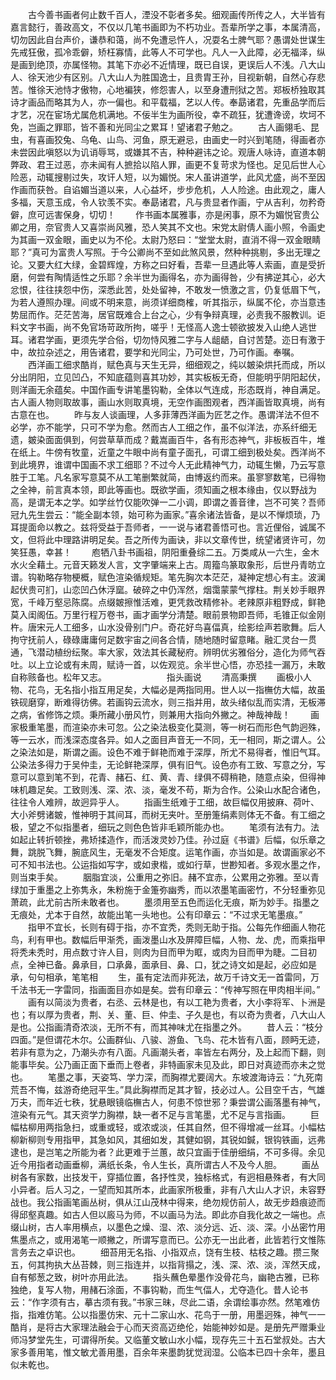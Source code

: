 <!-- { "loadSidebar": true } -->
　　古今善书画者何止数千百人，湮没不彰者多矣。细观画传所传之人，大半皆有嘉言懿行，善政高文，不仅以几笔书画即为不朽功业。吾辈所学之事，本属清高，切勿因此自台声价，谦恭和蔼，尚不免遭忌忤人，况耍名士脾气耶？愚谓处世谋生先戒狂傲，孤冷乖僻，矫枉寡情，此等人不可学也。凡人一入此障，必无福泽，纵是画到绝顶，亦属怪物。其笔下亦必不近情理，既已自误，更误后人不浅。八大山人、徐天池少有区别。八大山人为胜国逸士，且贵胄王孙，目视新朝，自然心存悲苦。惟徐天池恃才傲物，心地褊狭，修怨害人，以至身遭刑狱之苦。郑板桥独取其诗才画品而略其为人，亦一偏也。和平载福，艺以人传。奉勗诸君，先重品学而后才艺，况在宦场尤属危机满地。不佞半生为画所役，幸不疏狂，犹遭谗谤，坎坷不免，岂画之罪耶，皆不善和光同尘之累耳！望诸君子勉之。
　　古人画翎毛、昆虫，有喜画狡兔、乌龟、山鸟、河鱼，原无避忌，由画史一时兴到笔随，得画者亦未尝因此嗔怒以为讥诮辱骂，或嫌其不吉，种种避讳之论。观唐人咏诗，直道本朝弊政、君王过恶，亦未闻有人摭拾以陷人罪，画更不复苛求为怪也。足见后世人心险恶，动辄搜剔过失，攻讦人短，以为媚悦。宋人虽讲道学，此风尤盛，尚不至因作画而获咎。自谄媚当道以来，人心益坏，步步危机，人人险途。由此观之，庸人多福，天意玉成，令人钦羡不实。奉勗诸君，凡与贵显者作画，宁从吉利，勿矜奇僻，庶可远害保身，切切！
　　作书画本属雅事，亦是闲事，原不为媚悦官贵公卿之用，奈官贵人又喜崇尚风雅，恐人笑其不文也。宋党太尉倩人画小照，令画史为其画一双金眼，画史以为不伦。太尉乃怒曰：“堂堂太尉，直消不得一双金眼睛耶？”真可为富贵人写照。于今公卿尚不至如此煞风景，然种种挑剔，多出无理之论。又要大红大绿，金碧辉煌，方称之曰好看，吾辈一旦遇此等人索画，直是受折磨，何尝有陶情适性之乐耶？余半世为画得名，亦为画得咎，少有拂逆其心，必大忿恨，往往挟怨中伤，深悉此苦，处处留神，不敢发一愤激之言，仍复低眉下气，为若人遵照办理。间或不明来意，尚须详细商榷，听其指示，纵属不伦，亦当意违势屈而作。茫茫苦海，居官既难合上台之心，少有争辩真理，必责我不服教训。讵料文字书画，尚不免官场苛政所拘，嗟乎！无怪高人逸士顿欲披发入山绝人逃世耳。诸君学画，更须先学合俗，切勿恃风雅二字与人龃龉，自讨苦楚。迩日有激于中，故拉杂述之，用告诸君，要学和光同尘，乃可处世，乃可作画。奉嘱。
　　西洋画工细求酷肖，赋色真与天生无异，细细观之，纯以皴染烘托而成，所以分出阴阳，立见凹凸，不知底蕴则喜其功妙，其实板板无奇，但能明乎阴阳起伏，则洋画无余蕴矣。中国作画专讲笔墨钩勒，全体以气连成，形态既肖，神自满足。古人画人物则取故事，画山水则取真境，无空作画图观者，西洋画皆取真境，尚有古意在也。
　　昨与友人谈画理，人多菲薄西洋画为匠艺之作。愚谓洋法不但不必学，亦不能学，只可不学为愈。然而古人工细之作，虽不似洋法，亦系纤细无遗，皴染面面俱到，何尝草草而成？戴嵩画百牛，各有形态神气，非板板百牛，堆在纸上。牛傍有牧童，近童之牛眼中尚有童子面孔，可谓工细到极处矣。西洋尚不到此境界，谁谓中国画不求工细耶？不过今人无此精神气力，动辄生懒，乃云写意胜于工笔。凡名家写意莫不从工笔删繁就简，由博返约而来。虽寥寥数笔，已得物之全神，前言真本领，即此等画也。既欲学画，须知画之根本缘由，仅以野战为高，是谓无本之学。如学丝竹仅能吹弹一二小调，即谓之善音律，岂不可笑？吾师冠九先生尝云：“能全副本领，始可称为画家。”喜余诸法皆备，是以不惮烦琐，乃耳提面命以教之。兹将受益于吾师者，一一说与诸君善悟可也。言近俚俗，诚属不文，但将此中理路讲明足矣。吾之所传为画诀，非以文章传世，统望诸贤许可，勿笑狂愚，幸甚！
　　庖牺八卦书画祖，阴阳重叠综二五。万类咸从一六生，金木水火全藉土。元音天籁发人言，文字肇端来上古。周籀鸟篆取象形，后世丹青昉立谱。钩勒略存物梗概，赋色渲染循规矩。笔先胸次本茫茫，凝神定想心有主。波澜起伏贵可扪，山恋凹凸休浮窳。破碎之中仍浑然，烟霭蒙蒙气撑柱。荆关妙手眼界宽，千峰万壑忌陈腐。点缀皴擦惟活难，更凭救改精修补。老辣原非粗野成，鲜艳莫入闺阁伍。万里行程万卷书，画才画学分清楚。眼前景物即吾师，毛锥正似金刚杵。唐宋元人工细多，山水没骨别门户。奇花好鸟喜偪真，绘影绘声若歌舞。后人拘守抚前人，碌碌庸庸何足数宇宙之间各合情，随地随时留意睹。融汇灵台一贯通，飞潜动植纷纭聚。率大家，效法其长藏秘府。辨明优劣雅俗分，造化为师气吞吐。以上立论或有未周，赋诗一首，以佐观览。余半世心悟，亦恐挂一漏万，未敢自称赅备也。松年又志。
　　
　　
　　指头画说
　　清高秉撰
　　画极小人物、花鸟，无名指小指互用足矣，大幅必是两指同用。世人以一指橅仿大幅，故虽铁砚磨穿，断难得彷佛。若画钩云流水，则三指并用，故头绪似乱而实清，无板滞之病，省修饰之烦。秉所藏小册风竹，则兼用大指向外撇之。神哉神哉！
　　画家极重笔墨，而渲染亦未可忽。公之染法极变化莫测，等一树石而形色气韵迥殊，等一云水，而浅深态度各异。如人之面目声音无一不同，无一相同，斯之谓人。公之染法如是，斯谓之画。设色不难于鲜艳而难于深厚，所尤不易得者，惟旧气耳。公染法多得力于吴仲圭，无论鲜艳深厚，俱有旧气。设色亦有工致、写意之分，写意可以意到笔不到，花青、赭石、红、黄、青、绿俱不碍稍艳，随意点染，但得神味机趣足矣。工致则浅、深、浓、淡，毫发不苟，斯为合作。公染山水配合诸色，往往令人难辨，故迥异乎人。
　　指画生纸难于工细，故巨幅仅用披麻、荷叶、大小斧劈诸皴，惟神明于其间耳，而树无夹叶。至册箑绢素则体无不备。有工细之极，望之不似指墨者，细玩之则色色皆非毛颖所能办也。
　　笔须有法有力。法如起止转折顿挫，弗矫揉造作，而活泼灵妙乃佳。孙过庭《书谱》后幅，似乐章之舞，跳脱飞舞，腕底风生，无毫发不合矩度。运笔作画，亦当如是。故谓画家必不可不知书法也。公运指如写字，或如隶楷，或如行草，世尠知者。多观水墨之作，则当束手矣。
　　胭脂宜淡，公重用之弥旧。赭不宜赤，公累用之弥雅。至以青绿加于重墨之上弥隽永，朱粉施于金箑弥幽秀，而以浓墨笔画密竹，不分轻重弥见萧疏，此尤前古所未敢者也。
　　墨须用至五色而运化无痕，斯为妙手。指墨之无痕处，尤本于自然，故能出笔一头地也。公有印章云：“不过求无笔墨痕。”
　　指甲不宜长，长则有碍于指，亦不宜秃，秃则无助于指。公每先作细画人物花鸟，利有甲也。数幅后甲渐秃，画泼墨山水及屏障巨幅，人物、龙、虎，而乘指甲将秃未秃时，用点数寸许人目，则肉为目而甲为眶，或肉为目而甲为睫。二目初点，全神已备。鼻承目，口承鼻，面承目、鼻、口，犹之诗文如是起，必应如是承，句句相承，笔笔相
　　生，虽有定法而非死法，故万千诗文无一首雷同，万千法书无一字雷同，指画面目亦如是矣。尝有印章云：“传神写照在甲肉相半间。”
　　画有以简淡为贵者，右丞、云林是也，有以工艳为贵者，大小李将军、卜洲是也；有以厚为贵者，荆、关、董、巨、仲圭、子久是也，有以奇为贵者，八大山人是也。公指画清奇浓淡，无所不有，而其神味尤在指墨之外。
　　昔人云：“枝分四面。”是但谓花木尔。公画群仙、八骏、游鱼、飞鸟、花木皆有八面，顾眄无迹，若非有意为之，乃潮头亦有八面。凡画潮头者，率皆左右两分，及上起而下翻，则能事毕矣。公乃画正面下垂而上卷者，非特画家未见及此，即日对真迹而亦未之觉也。
　　笔墨之事，天姿笃、学力深，而胸襟尤要阔大。东坡渡海诗云：“九死南荒吾不悔，兹游奇绝冠平生。”具此胸襟而足其才智，技必过人。公目空千古，气雄万夫，而年近七秩，犹悬眼镜临橅古人，何患不惊世邪？秉尝谓公画落墨有神气，渲染有元气。其天资学力胸襟，缺一者不足与言笔墨，尤不足与言指画。
　　巨幅枯柳用两指急扫，或重或轻，或浓或淡，任其自然，但不得增减一丝耳。小幅枯柳新柳则专用指甲，其急如风，其细如发，其健如钢，其锐如鍼，银钩铁画，远弗逮也，是岂笔之所能为者？此更难于兰蕙，故只宜画于佳册细绢，不可多得。余见近今用指者动画垂柳，满纸长条，令人生长，真所谓古人不及今人胆。
　　画丛树各有家数，出技发干，穿插位置，各抒性灵，独标格式，有迥相悬殊者，有大同小异者。后人习之，一望而知其所本，此画家所极重，非有八大山人才识，未容野战也。我公指画笔画丛树，俱从江山茂林中得来，绝勿规仿前人，故无步趋痕迹而得邱壑真趣。如古人但以廄马为师，不以画马为法。即此亦自我化故之一端也。点缀山树，古人率用横点，以墨色之燥、湿、浓、淡分远、近、淡、深。小丛密竹用焦墨点之，或用渴笔一顺撇之，所谓写意而已。公亦无一出此者，此皆若行文惟陈言务去之卓识也。
　　细苔用无名指、小指双点，饶有生枝、枯枝之趣。攒三聚五，何其拘执大丛苔棘，则三指连并，以指背搨之，浅、深、浓、淡，浑然天成，自有郁葱之致，树叶亦用此法。
　　指头蘸色晕墨作没骨花鸟，幽艳古雅，已称独绝，复写人物，用赭石涂面，不事钩勒，而生气偪人，尤夺造化。昔人论书云：“作字须有古，摹古须有我。”书家三昧，尽此二语，余谓绘事亦然。然笔难仿指，指难仿笔。公以指墨仿宋、元十二家山水、花鸟于一册，用墨迥殊，神气一一酷肖，是将古大家理法融会于心而天资高迈绝伦，始能神妙如是。是册先严赠秉业师冯梦堂先生，可谓得所矣。又临董文敏山水小幅，现存先三十五石堂叔处。古大家多善用笔，惟文敏尤善用墨，百余年来墨韵犹觉润湿。公临本已四十余年，墨且似未乾也。
